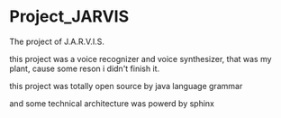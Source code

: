 # Project_JARVIS
The project of J.A.R.V.I.S.

this project was a voice recognizer and voice synthesizer, that was my plant, cause some reson i didn't finish it.

this project was totally open source by java language grammar

and some technical architecture was powerd by sphinx
